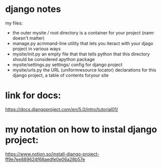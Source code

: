# django notes
my files:
- the outer mysite / root directory is a container for your project (namr doesn't matter)
- manage.py acmmand-line utility that lets you iteract with your djago project in various ways
- mysite/init.py an empty file that that tells python that this directory should be considered apython package
- mysite/settings.py settings/ config for django project
- mysite/urls.py the URL (uniformresource locator) declarations for this django project, a table of contents foryour site


# link for docs:
https://docs.djangoproject.com/en/5.0/intro/tutorial01/


# my notation on how to instal django project:
https://www.notion.so/install-django-project-ff9e7ee889624f68aedfe0e06a28b57e